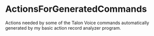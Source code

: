 # ActionsForGeneratedCommands
Actions needed by some of the Talon Voice commands automatically generated by my basic action record analyzer program. 
